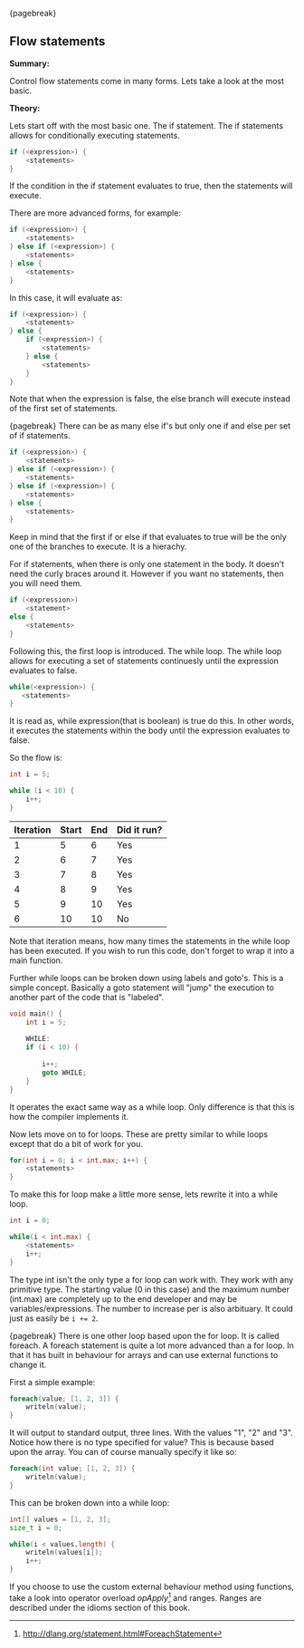 {pagebreak}

## Flow statements
**Summary:**

Control flow statements come in many forms. Lets take a look at the most basic.

**Theory:**

Lets start off with the most basic one. The if statement. The if statements allows for conditionally executing statements.

```D
if (<expression>) {
    <statements>
}
```
If the condition in the if statement evaluates to true, then the statements will execute.

There are more advanced forms, for example:

```D
if (<expression>) {
    <statements>
} else if (<expression>) {
    <statements>
} else {
    <statements>
}
```
In this case, it will evaluate as:

```D
if (<expression>) {
    <statements>
} else {
    if (<expression>) {
        <statements>    
    } else {
        <statements>
    }
}
```
Note that when the expression is false, the else branch will execute instead of the first set of statements.

{pagebreak}
There can be as many else if's but only one if and else per set of if statements.

```D
if (<expression>) {
    <statements>
} else if (<expression>) {
    <statements>
} else if (<expression>) {
    <statements>
} else {
    <statements>
}
```
Keep in mind that the first if or else if that evaluates to true will be the only one of the branches to execute. It is a hierachy.

For if statements, when there is only one statement in the body. It doesn't need the curly braces around it. However if you want no statements, then you will need them.

```D
if (<expression>)
    <statement>
else {
    <statements>
}
```

Following this, the first loop is introduced. The while loop. 
The while loop allows for executing a set of statements continuesly until the expression evaluates to false.

```D
while(<expression>) {
   <statements>
}
```
It is read as, while expression(that is boolean) is true do this.
In other words, it executes the statements within the body until the expression evaluates to false.

So the flow is:

```D
int i = 5;

while (i < 10) {
    i++;
}
```

|Iteration | Start | End | Did it run? |
|-------------|---------|-------|-----------------|
| 1 | 5  | 6 | Yes |
| 2 | 6  | 7 | Yes |
| 3 | 7  | 8 | Yes |
| 4 | 8  | 9 | Yes |
| 5 | 9  | 10 | Yes |
| 6 | 10 | 10 | No |

Note that iteration means, how many times the statements in the while loop has been executed.
If you wish to run this code, don't forget to wrap it into a main function.

Further while loops can be broken down using labels and goto's. This is a simple concept. Basically a goto statement will "jump" the execution to another part of the code that is "labeled".

```D
void main() {
    int i = 5;
    
    WHILE:
    if (i < 10) {
    
        i++;
        goto WHILE;
    }
}
```

It operates the exact same way as a while loop. Only difference is that this is how the compiler implements it.

Now lets move on to for loops. These are pretty similar to while loops except that do a bit of work for you.

```D
for(int i = 0; i < int.max; i++) {
    <statements>
}
```

To make this for loop make a little more sense, lets rewrite it into a while loop.

```D
int i = 0;

while(i < int.max) {
    <statements>
    i++;
}
```

The type int isn't the only type a for loop can work with. They work with any primitive type. The starting value (0 in this case) and the maximum number (int.max) are completely up to the end developer and may be variables/expressions. The number to increase per is also arbituary. It could just as easily be ``i += 2``.

{pagebreak}
There is one other loop based upon the for loop. It is called foreach. A foreach statement is quite a lot more advanced than a for loop. In that it has built in behaviour for arrays and can use external functions to change it.

First a simple example:

```D
foreach(value; [1, 2, 3]) {
	writeln(value);
}
```

It will output to standard output, three lines. With the values "1", "2" and "3".
Notice how there is no type specified for value? This is because based upon the array. You can of course manually specify it like so:

```D
foreach(int value; [1, 2, 3]) {
	writeln(value);
}
```

This can be broken down into a while loop:

```D
int[] values = [1, 2, 3];
size_t i = 0;

while(i < values.length) {
	writeln(values[i]);
	i++;
}
```

If you choose to use the custom external behaviour method using functions, take a look into operator overload *opApply*[^OpApplyDocs] and ranges. Ranges are described under the idioms section of this book.

[^OpApplyDocs]: http://dlang.org/statement.html#ForeachStatement